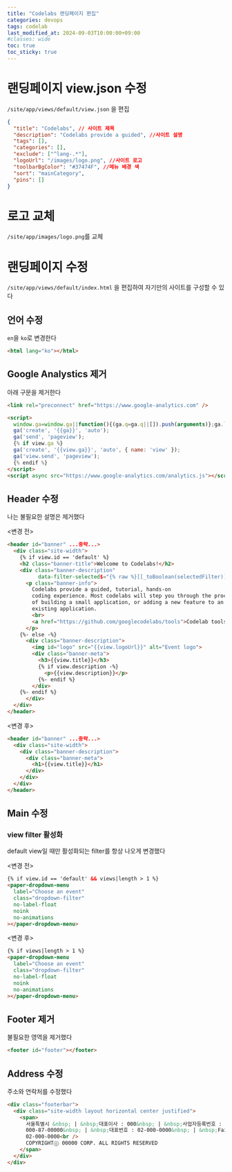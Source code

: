 ```yaml
---
title: "Codelabs 랜딩페이지 편집"
categories: devops
tags: codelab
last_modified_at: 2024-09-03T10:00:00+09:00
#classes: wide
toc: true
toc_sticky: true
---
```


# 랜딩페이지 view.json 수정

`/site/app/views/default/view.json` 을 편집

```json
{
  "title": "Codelabs", // 사이트 제목
  "description": "Codelabs provide a guided", //사이트 설명
  "tags": [],
  "categories": [],
  "exclude": ["^lang-.*"],
  "logoUrl": "/images/logo.png", //사이트 로고
  "toolbarBgColor": "#37474F", //메뉴 배경 색
  "sort": "mainCategory",
  "pins": []
}
```

# 로고 교체

`/site/app/images/logo.png`를 교체

# 랜딩페이지 수정

`/site/app/views/default/index.html` 을 편집하여 자기만의 사이트를 구성할 수 있다

## 언어 수정

`en`을 `ko`로 변경한다

```html
<html lang="ko"></html>
```

## Google Analystics 제거

아래 구문을 제거한다

```html
<link rel="preconnect" href="https://www.google-analytics.com" />

<script>
  window.ga=window.ga||function(){(ga.q=ga.q||[]).push(arguments)};ga.l=+new Date;
  ga('create', '{{ga}}', 'auto');
  ga('send', 'pageview');
  {% if view.ga %}
  ga('create', '{{view.ga}}', 'auto', { name: 'view' });
  ga('view.send', 'pageview');
  {% endif %}
</script>
<script async src="https://www.google-analytics.com/analytics.js"></script>
```

## Header 수정

나는 불필요한 설명은 제거했다

<변경 전>

```html
<header id="banner" ...중략...>
  <div class="site-width">
    {% if view.id == 'default' %}
    <h2 class="banner-title">Welcome to Codelabs!</h2>
    <div class="banner-description"
          data-filter-selected$="{% raw %}[[_toBoolean(selectedFilter)]]{% endraw %}">
      <p class="banner-info">
        Codelabs provide a guided, tutorial, hands-on
        coding experience. Most codelabs will step you through the process
        of building a small application, or adding a new feature to an
        existing application.
        <br>
        <a href="https://github.com/googlecodelabs/tools">Codelab tools on GitHub</a>
      </p>
    {%- else -%}
      <div class="banner-description">
        <img id="logo" src="{{view.logoUrl}}" alt="Event logo">
        <div class="banner-meta">
          <h3>{{view.title}}</h3>
          {% if view.description -%}
            <p>{{view.description}}</p>
          {%- endif %}
        </div>
    {%- endif %}
      </div>
  </div>
</header>
```

<변경 후>

```html
<header id="banner" ...중략...>
  <div class="site-width">
    <div class="banner-description">
      <div class="banner-meta">
        <h1>{{view.title}}</h1>
      </div>
    </div>
  </div>
</header>
```

## Main 수정

### view filter 활성화

default view일 때만 활성화되는 filter를 항상 나오게 변경했다

<변경 전>

```html
{% if view.id == 'default' && views|length > 1 %}
<paper-dropdown-menu
  label="Choose an event"
  class="dropdown-filter"
  no-label-float
  noink
  no-animations
></paper-dropdown-menu>
```

<변경 후>

```html
{% if views|length > 1 %}
<paper-dropdown-menu
  label="Choose an event"
  class="dropdown-filter"
  no-label-float
  noink
  no-animations
></paper-dropdown-menu>
```

## Footer 제거

불필요한 영역을 제거했다

```html
<footer id="footer"></footer>
```

## Address 수정

주소와 연락처를 수정했다

```html
<div class="footerbar">
  <div class="site-width layout horizontal center justified">
    <span>
      서울특별시 &nbsp; | &nbsp;대표이사 : 000&nbsp; | &nbsp;사업자등록번호 :
      000-87-00000&nbsp; | &nbsp;대표번호 : 02-000-0000&nbsp; | &nbsp;Fax :
      02-000-0000<br />
      COPYRIGHTⓒ 00000 CORP. ALL RIGHTS RESERVED
    </span>
  </div>
</div>
```
